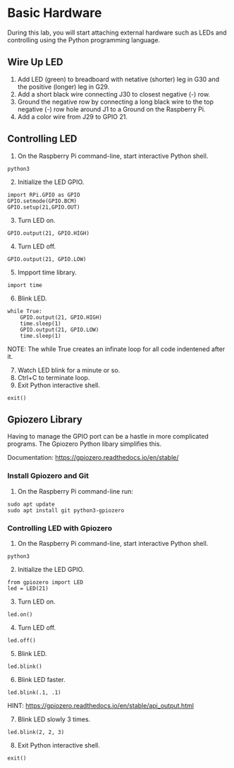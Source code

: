 # Basic Hardware

During this lab, you will start attaching external hardware such as LEDs and controlling using the Python programming language. 

## Wire Up LED

1. Add LED (green) to breadboard with netative (shorter) leg in G30 and the positive (longer) leg in G29.
1. Add a short black wire connecting J30 to closest negative (-) row.
1. Ground the negative row by connecting a long black wire to the top negative (-) row hole around J1 to a Ground on the Raspberry Pi.
1. Add a color wire from J29 to GPIO 21.

## Controlling LED

1. On the Raspberry Pi command-line, start interactive Python shell.
```
python3
```
2. Initialize the LED GPIO.
```
import RPi.GPIO as GPIO
GPIO.setmode(GPIO.BCM)
GPIO.setup(21,GPIO.OUT)
```
3. Turn LED on.
```
GPIO.output(21, GPIO.HIGH)
```
4. Turn LED off.
```
GPIO.output(21, GPIO.LOW)
```
5. Impport time library.
```
import time
```
6. Blink LED.
```
while True:
    GPIO.output(21, GPIO.HIGH)
    time.sleep(1)
    GPIO.output(21, GPIO.LOW)
    time.sleep(1)
```

NOTE: The while True creates an infinate loop for all code indentened after it.

7. Watch LED blink for a minute or so.
8. Ctrl+C to terminate loop.
9. Exit Python interactive shell.
```
exit()
```

## Gpiozero Library

Having to manage the GPIO port can be a hastle in more complicated programs. The Gpiozero Python libary simplifies this.

Documentation: https://gpiozero.readthedocs.io/en/stable/

### Install Gpiozero and Git

1. On the Raspberry Pi command-line run:
```
sudo apt update
sudo apt install git python3-gpiozero
```

### Controlling LED with Gpiozero

1. On the Raspberry Pi command-line, start interactive Python shell.
```
python3
```
2. Initialize the LED GPIO.
```
from gpiozero import LED
led = LED(21)
```
3. Turn LED on.
```
led.on()
```
4. Turn LED off.
```
led.off()
```
5. Blink LED.
```
led.blink()
```
6. Blink LED faster.
```
led.blink(.1, .1)
```
HINT: https://gpiozero.readthedocs.io/en/stable/api_output.html

7. Blink LED slowly 3 times.
```
led.blink(2, 2, 3)
```
8. Exit Python interactive shell.
```
exit()
```